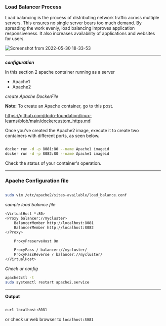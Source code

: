 
### Load Balancer Process


 Load balancing is the process of distributing network traffic across multiple servers. This ensures no single server bears too much demand. By spreading the work evenly, load balancing improves application responsiveness. It also increases availability of applications and websites for users.


![Screenshot from 2022-05-30 18-33-53](https://user-images.githubusercontent.com/102893121/170998449-9d31773c-6f59-414d-9db8-5a3c98340c67.png)

---

**_configuration_**

In this section 2 apache container running as a server
  * Apache1
  * Apache2

_create Apache DockerFile_   

**Note:** To create an Apache container, go to this post.


https://github.com/dodo-foundation/linux-learns/blob/main/dockercustom_https.md


Once you've created the Apache2 image, execute it to create two containers with different ports, as seen below.

```bash

docker run -d -p 8081:80 --name Apache1 imageid
docker run -d -p 8082:80 --name Apache1 imageid

```

Check the status of your container's operation.

---

### Apache Configuration file 

```bash

sudo vim /etc/apache2/sites-available/load_balance.conf

```
_sample load balance file_

```bash
<VirtualHost *:80>
<Proxy balancer://mycluster>
    BalancerMember http://localhost:8081
    BalancerMember http://localhost:8082
</Proxy>

    ProxyPreserveHost On

    ProxyPass / balancer://mycluster/
    ProxyPassReverse / balancer://mycluster/
</VirtualHost>
```
_Check ur config_

```bash
apache2ctl -t
sudo systemctl restart apache2.service
```
---

**Output**

```bash

curl localhost:8081

```
or check ur web browser to `localhost:8081`

